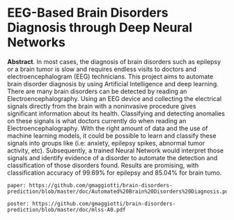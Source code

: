 # EEG-Based Brain Disorders Diagnosis through Deep Neural Networks

**Abstract**. In most cases, the diagnosis of brain disorders such as epilepsy or a brain tumor is slow and requires endless visits to doctors and electroencephalogram (EEG) technicians. This project aims to automate brain disorder diagnosis by using Artificial Intelligence and deep learning. There are many brain disorders  can be detected by reading an Electroencephalography. Using an EEG device and collecting the electrical signals directly from the brain with a noninvasive procedure gives significant information about its health. Classifying and detecting anomalies on these signals is what doctors currently do when reading an Electroencephalography. With the right amount of data and the use of machine learning models, it could be possible to learn and classify these signals into groups like (i.e: anxiety, epilepsy spikes, abnormal tumor activity, etc). Subsequently, a trained Neural Network would interpret those signals and identify evidence of a disorder to automate the detection and classification of those disorders found. Results are promising, with classification accuracy of 99.69% for epilepsy and 85.04% for brain tumo.   
```
paper: https://github.com/gmaggiotti/brain-disorders-prediction/blob/master/doc/Automated%20Brain%20Disorders%20Diagnosis.pdf

poster: https://github.com/gmaggiotti/brain-disorders-prediction/blob/master/doc/mlss-A0.pdf
```


